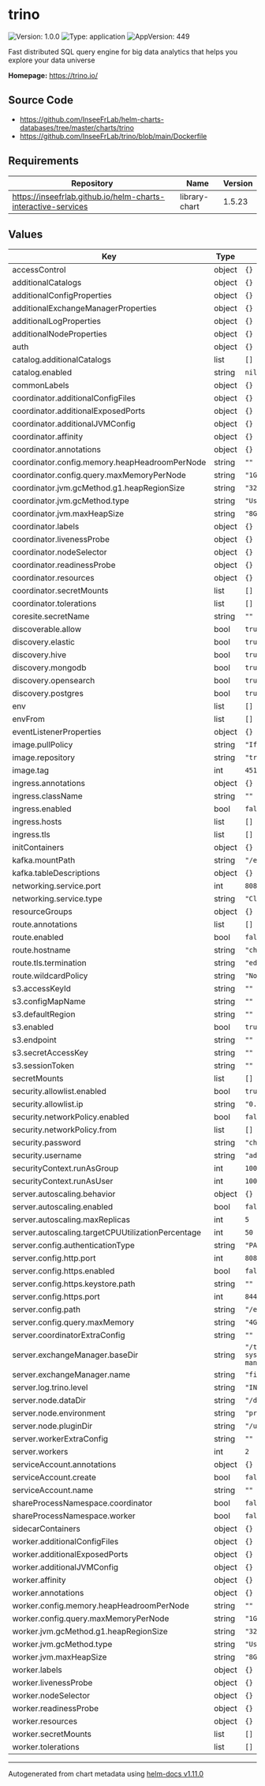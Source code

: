# trino

![Version: 1.0.0](https://img.shields.io/badge/Version-1.0.0-informational?style=flat-square) ![Type: application](https://img.shields.io/badge/Type-application-informational?style=flat-square) ![AppVersion: 449](https://img.shields.io/badge/AppVersion-449-informational?style=flat-square)

Fast distributed SQL query engine for big data analytics that helps you explore your data universe

**Homepage:** <https://trino.io/>

## Source Code

* <https://github.com/InseeFrLab/helm-charts-databases/tree/master/charts/trino>
* <https://github.com/InseeFrLab/trino/blob/main/Dockerfile>

## Requirements

| Repository | Name | Version |
|------------|------|---------|
| https://inseefrlab.github.io/helm-charts-interactive-services | library-chart | 1.5.23 |

## Values

| Key | Type | Default | Description |
|-----|------|---------|-------------|
| accessControl | object | `{}` |  |
| additionalCatalogs | object | `{}` |  |
| additionalConfigProperties | object | `{}` |  |
| additionalExchangeManagerProperties | object | `{}` |  |
| additionalLogProperties | object | `{}` |  |
| additionalNodeProperties | object | `{}` |  |
| auth | object | `{}` |  |
| catalog.additionalCatalogs | list | `[]` |  |
| catalog.enabled | string | `nil` |  |
| commonLabels | object | `{}` |  |
| coordinator.additionalConfigFiles | object | `{}` |  |
| coordinator.additionalExposedPorts | object | `{}` |  |
| coordinator.additionalJVMConfig | object | `{}` |  |
| coordinator.affinity | object | `{}` |  |
| coordinator.annotations | object | `{}` |  |
| coordinator.config.memory.heapHeadroomPerNode | string | `""` |  |
| coordinator.config.query.maxMemoryPerNode | string | `"1GB"` |  |
| coordinator.jvm.gcMethod.g1.heapRegionSize | string | `"32M"` |  |
| coordinator.jvm.gcMethod.type | string | `"UseG1GC"` |  |
| coordinator.jvm.maxHeapSize | string | `"8G"` |  |
| coordinator.labels | object | `{}` |  |
| coordinator.livenessProbe | object | `{}` |  |
| coordinator.nodeSelector | object | `{}` |  |
| coordinator.readinessProbe | object | `{}` |  |
| coordinator.resources | object | `{}` |  |
| coordinator.secretMounts | list | `[]` |  |
| coordinator.tolerations | list | `[]` |  |
| coresite.secretName | string | `""` |  |
| discoverable.allow | bool | `true` |  |
| discovery.elastic | bool | `true` |  |
| discovery.hive | bool | `true` |  |
| discovery.mongodb | bool | `true` |  |
| discovery.opensearch | bool | `true` |  |
| discovery.postgres | bool | `true` |  |
| env | list | `[]` |  |
| envFrom | list | `[]` |  |
| eventListenerProperties | object | `{}` |  |
| image.pullPolicy | string | `"IfNotPresent"` |  |
| image.repository | string | `"trinodb/trino"` |  |
| image.tag | int | `451` |  |
| ingress.annotations | object | `{}` |  |
| ingress.className | string | `""` |  |
| ingress.enabled | bool | `false` |  |
| ingress.hosts | list | `[]` |  |
| ingress.tls | list | `[]` |  |
| initContainers | object | `{}` |  |
| kafka.mountPath | string | `"/etc/trino/schemas"` |  |
| kafka.tableDescriptions | object | `{}` |  |
| networking.service.port | int | `8080` |  |
| networking.service.type | string | `"ClusterIP"` |  |
| resourceGroups | object | `{}` |  |
| route.annotations | list | `[]` |  |
| route.enabled | bool | `false` |  |
| route.hostname | string | `"chart-example.local"` |  |
| route.tls.termination | string | `"edge"` |  |
| route.wildcardPolicy | string | `"None"` |  |
| s3.accessKeyId | string | `""` |  |
| s3.configMapName | string | `""` |  |
| s3.defaultRegion | string | `""` |  |
| s3.enabled | bool | `true` |  |
| s3.endpoint | string | `""` |  |
| s3.secretAccessKey | string | `""` |  |
| s3.sessionToken | string | `""` |  |
| secretMounts | list | `[]` |  |
| security.allowlist.enabled | bool | `true` |  |
| security.allowlist.ip | string | `"0.0.0.0/0"` |  |
| security.networkPolicy.enabled | bool | `false` |  |
| security.networkPolicy.from | list | `[]` |  |
| security.password | string | `"changeme"` |  |
| security.username | string | `"admin"` |  |
| securityContext.runAsGroup | int | `1000` |  |
| securityContext.runAsUser | int | `1000` |  |
| server.autoscaling.behavior | object | `{}` |  |
| server.autoscaling.enabled | bool | `false` |  |
| server.autoscaling.maxReplicas | int | `5` |  |
| server.autoscaling.targetCPUUtilizationPercentage | int | `50` |  |
| server.config.authenticationType | string | `"PASSWORD"` |  |
| server.config.http.port | int | `8080` |  |
| server.config.https.enabled | bool | `false` |  |
| server.config.https.keystore.path | string | `""` |  |
| server.config.https.port | int | `8443` |  |
| server.config.path | string | `"/etc/trino"` |  |
| server.config.query.maxMemory | string | `"4GB"` |  |
| server.coordinatorExtraConfig | string | `""` |  |
| server.exchangeManager.baseDir | string | `"/tmp/trino-local-file-system-exchange-manager"` |  |
| server.exchangeManager.name | string | `"filesystem"` |  |
| server.log.trino.level | string | `"INFO"` |  |
| server.node.dataDir | string | `"/data/trino"` |  |
| server.node.environment | string | `"production"` |  |
| server.node.pluginDir | string | `"/usr/lib/trino/plugin"` |  |
| server.workerExtraConfig | string | `""` |  |
| server.workers | int | `2` |  |
| serviceAccount.annotations | object | `{}` |  |
| serviceAccount.create | bool | `false` |  |
| serviceAccount.name | string | `""` |  |
| shareProcessNamespace.coordinator | bool | `false` |  |
| shareProcessNamespace.worker | bool | `false` |  |
| sidecarContainers | object | `{}` |  |
| worker.additionalConfigFiles | object | `{}` |  |
| worker.additionalExposedPorts | object | `{}` |  |
| worker.additionalJVMConfig | object | `{}` |  |
| worker.affinity | object | `{}` |  |
| worker.annotations | object | `{}` |  |
| worker.config.memory.heapHeadroomPerNode | string | `""` |  |
| worker.config.query.maxMemoryPerNode | string | `"1GB"` |  |
| worker.jvm.gcMethod.g1.heapRegionSize | string | `"32M"` |  |
| worker.jvm.gcMethod.type | string | `"UseG1GC"` |  |
| worker.jvm.maxHeapSize | string | `"8G"` |  |
| worker.labels | object | `{}` |  |
| worker.livenessProbe | object | `{}` |  |
| worker.nodeSelector | object | `{}` |  |
| worker.readinessProbe | object | `{}` |  |
| worker.resources | object | `{}` |  |
| worker.secretMounts | list | `[]` |  |
| worker.tolerations | list | `[]` |  |

----------------------------------------------
Autogenerated from chart metadata using [helm-docs v1.11.0](https://github.com/norwoodj/helm-docs/releases/v1.11.0)

